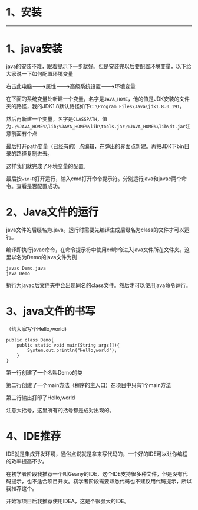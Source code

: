 # 1、安装

------



# 1、java安装

java的安装不难，跟着提示下一步就好。但是安装完以后要配置环境变量，以下给大家说一下如何配置环境变量

右击此电脑--->属性--->高级系统设置--->环境变量

在下面的系统变量处新建一个变量，名字是`JAVA_HOME`，他的值是JDK安装的文件夹的路径，我的JDK1.8默认路径如下`C:\Program Files\Java\jdk1.8.0_191`。

然后再新建一个变量，名字是`CLASSPATH`，值为`.;%JAVA_HOME%\lib;%JAVA_HOME%\lib\tools.jar;%JAVA_HOME%\lib\dt.jar`注意前面有个点

最后打开path变量（已经有的）点编辑，在弹出的界面点新建。再把JDK下bin目录的路径复制进去。

这样我们就完成了环境变量的配置。

最后按`win+R`打开运行，输入cmd打开命令提示符。分别运行java和javac两个命令。查看是否配置成功。

# 2、Java文件的运行
java文件的后缀名为.java。运行时需要先编译生成后缀名为class的文件才可以运行。

编译即执行javac命令，在命令提示符中使用cd命令进入java文件所在文件夹。这里以名为Demo的java文件为例

```
javac Demo.java
java Demo
```
执行为javac后文件夹中会出现同名的class文件。然后才可以使用java命令运行。

# 3、java文件的书写
（给大家写个Hello,world)

```
public class Demo{
	public static void main(String args[]){
		System.out.println("Hello,world");
	}
}
```
第一行创建了一个名叫Demo的类

第二行创建了一个main方法（程序的主入口）在项目中只有1个main方法

第三行输出打印了Hello,world

注意大括号，这里所有的括号都是成对出现的。

# 4、IDE推荐
IDE就是集成开发环境，通俗点说就是拿来写代码的，一个好的IDE可以让你编程的效率提高不少。

在初学者阶段我推荐一个叫Geany的IDE，这个IDE支持很多种文件，但是没有代码提示，也不适合项目开发。初学者阶段需要熟悉代码也不建议用代码提示，所以我推荐这个。

开始写项目后我推荐使用IDEA，这是个很强大的IDE。

